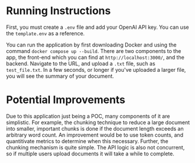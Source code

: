 # Running Instructions

First, you must create a `.env` file and add your OpenAI API key. You can use the `template.env` as a reference.

You can run the application by first downloading Docker and using the command `docker compose up --build`. There are two components to the app, the front-end which you can find at `http://localhost:3000/`, and the backend. Navigate to the URL, and upload a `.txt` file, such as `test_file.txt`. In a few seconds, or longer if you've uploaded a larger file, you will see the summary of your document. 


# Potential Improvements

Due to this application just being a POC, many components of it are simplistic. For example, the chunking technique to reduce a large document into smaller, important chunks is done if the document length exceeds an arbitrary word count. An improvement would be to use token counts, and quantitivate metrics to determine when this necessary. Further, the chunking mechanism is quite simple. The API logic is also not concurrent, so if multiple users upload documents it will take a while to complete. 